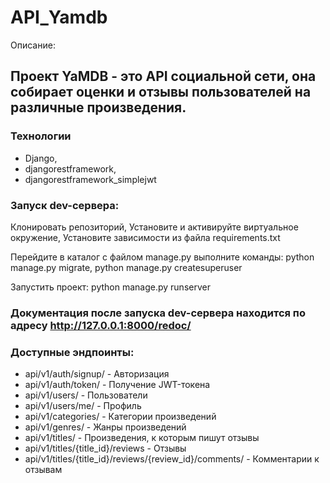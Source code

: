 # API_Yamdb

Описание:

## Проект YaMDB - это API социальной сети, она собирает оценки и отзывы пользователей на различные произведения.

### Технологии

* Django, 
* djangorestframework,
* djangorestframework_simplejwt

### Запуск dev-сервера:

Клонировать репозиторий,
Установите и активируйте виртуальное окружение,
Установите зависимости из файла requirements.txt

Перейдите в каталог с файлом manage.py выполните команды:
python manage.py migrate,
python manage.py createsuperuser

Запустить проект:
python manage.py runserver

### Документация после запуска dev-сервера находится по адресу  http://127.0.0.1:8000/redoc/
### Доступные эндпоинты:

- api/v1/auth/signup/ - Авторизация
- api/v1/auth/token/ - Получение JWT-токена
- api/v1/users/ - Пользователи
- api/v1/users/me/ - Профиль
- api/v1/categories/ -  Категории произведений
- api/v1/genres/ - Жанры произведений
- api/v1/titles/ - Произведения, к которым пишут отзывы
- api/v1/titles/{title_id}/reviews - Oтзывы
- api/v1/titles/{title_id}/reviews/{review_id}/comments/ - Комментарии к отзывам
